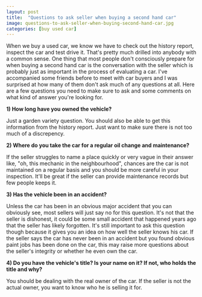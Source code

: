 ```yaml
---
layout: post
title:  "Questions to ask seller when buying a second hand car"
image: questions-to-ask-seller-when-buying-second-hand-car.jpg
categories: [buy used car]
---
```

When we buy a used car, we know we have to check out the history report, inspect the car and test drive it.  That's pretty much drilled into anybody with a common sense.  One thing that most people don't consciously prepare for when buying a second hand car is the conversation with the seller which is probably just as important in the process of evaluating a car.  I've accompanied some friends before to meet with car buyers and I was surprised at how many of them don't ask much of any questions at all.  Here are a few questions you need to make sure to ask and some comments on what kind of answer you're looking for.  

__1) How long have you owned the vehicle?__

Just a garden variety question.  You should also be able to get this information from the history report.  Just want to make sure there is not too much of a discrepency.

__2) Where do you take the car for a regular oil change and maintenance?__

If the seller struggles to name a place quickly or very vague in their answer like, "oh, this mechanic in the neighbourhood", chances are the car is not maintained on a regular basis and you should be more careful in your inspection.  It'll be great if the seller can provide maintenance records but few people keeps it.

__3) Has the vehicle been in an accident?__

Unless the car has been in an obvious major accident that you can obviously see, most sellers will just say no for this question.  It's not that the seller is dishonest, it could be some small accident that happened years ago that the seller has likely forgotten.  It's still important to ask this question though because it gives you an idea on how well the seller knows his car.  If the seller says the car has never been in an accident but you found obvious paint jobs has been done on the car, this may raise more questions about the seller's integrity or whether he even own the car.

__4) Do you have the vehicle's title?  Is your name on it? If not, who holds the title and why?__

You should be dealing with the real owner of the car.  If the seller is not the actual owner, you want to know who he is selling it for.  

